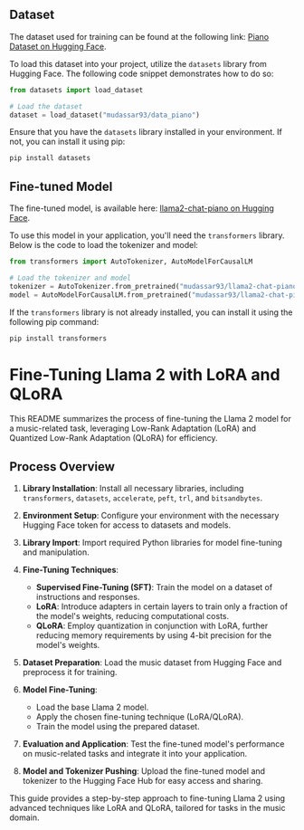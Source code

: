 
## Dataset

The dataset used for training can be found at the following link: [Piano Dataset on Hugging Face](https://huggingface.co/datasets/mudassar93/data_piano).

To load this dataset into your project, utilize the `datasets` library from Hugging Face. The following code snippet demonstrates how to do so:

```python
from datasets import load_dataset

# Load the dataset
dataset = load_dataset("mudassar93/data_piano")
```

Ensure that you have the `datasets` library installed in your environment. If not, you can install it using pip:

```bash
pip install datasets
```

## Fine-tuned Model

The fine-tuned model, is available here: [llama2-chat-piano on Hugging Face](https://huggingface.co/mudassar93/llama2-chat-piano).

To use this model in your application, you'll need the `transformers` library. Below is the code to load the tokenizer and model:

```python
from transformers import AutoTokenizer, AutoModelForCausalLM

# Load the tokenizer and model
tokenizer = AutoTokenizer.from_pretrained("mudassar93/llama2-chat-piano")
model = AutoModelForCausalLM.from_pretrained("mudassar93/llama2-chat-piano")
```

If the `transformers` library is not already installed, you can install it using the following pip command:

```bash
pip install transformers
```

# Fine-Tuning Llama 2 with LoRA and QLoRA

This README summarizes the process of fine-tuning the Llama 2 model for a music-related task, leveraging Low-Rank Adaptation (LoRA) and Quantized Low-Rank Adaptation (QLoRA) for efficiency.

## Process Overview

1. **Library Installation**: Install all necessary libraries, including `transformers`, `datasets`, `accelerate`, `peft`, `trl`, and `bitsandbytes`.

2. **Environment Setup**: Configure your environment with the necessary Hugging Face token for access to datasets and models.

3. **Library Import**: Import required Python libraries for model fine-tuning and manipulation.

4. **Fine-Tuning Techniques**:
   - **Supervised Fine-Tuning (SFT)**: Train the model on a dataset of instructions and responses.
   - **LoRA**: Introduce adapters in certain layers to train only a fraction of the model's weights, reducing computational costs.
   - **QLoRA**: Employ quantization in conjunction with LoRA, further reducing memory requirements by using 4-bit precision for the model's weights.

5. **Dataset Preparation**: Load the music dataset from Hugging Face and preprocess it for training.

6. **Model Fine-Tuning**:
   - Load the base Llama 2 model.
   - Apply the chosen fine-tuning technique (LoRA/QLoRA).
   - Train the model using the prepared dataset.

7. **Evaluation and Application**: Test the fine-tuned model's performance on music-related tasks and integrate it into your application.

8. **Model and Tokenizer Pushing**: Upload the fine-tuned model and tokenizer to the Hugging Face Hub for easy access and sharing.

This guide provides a step-by-step approach to fine-tuning Llama 2 using advanced techniques like LoRA and QLoRA, tailored for tasks in the music domain.

